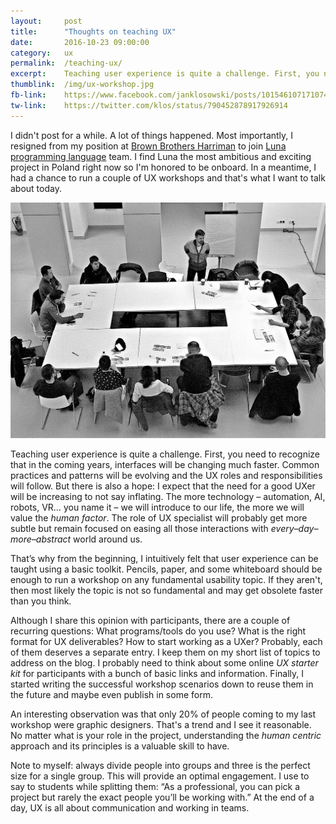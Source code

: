 ```yaml
---
layout: 	post
title:  	"Thoughts on teaching UX"
date:   	2016-10-23 09:00:00
category: 	ux
permalink: 	/teaching-ux/
excerpt:	Teaching user experience is quite a challenge. First, you need to recognize that in the coming years, interfaces will be changing much faster. Common practices and patterns will be evolving and the UX roles and responsibilities will follow. But there is also a hope - I expect that the need for a good UXer will be increasing to not say inflating. The more technology – automation, AI, robots, VR… you name it – we will introduce to our life – the more we will value the human factor. The role of UX specialist will probably get more subtle but remain focused on basically easing all those interactions with every–day–more–abstract world around us.
thumblink:	/img/ux-workshop.jpg
fb-link:	https://www.facebook.com/janklosowski/posts/10154610717107442
tw-link:	https://twitter.com/klos/status/790452878917926914
---
```


<p class="post__intro">I didn't post for a while. A lot of things happened. Most importantly, I resigned from my position at <a href="http://bbh.com" target="_blank">Brown Brothers Harriman</a> to join <a href="http://luna-lang.org">Luna programming language</a> team. I find Luna the most ambitious and exciting project in Poland right now so I'm honored to be onboard. In a meantime, I had a chance to run a couple of UX workshops and that's what I want to talk about today.</p>

<img src="/img/ux-workshop.jpg" alt="Workshop">

Teaching user experience is quite a challenge. First, you need to recognize that in the coming years, interfaces will be changing much faster. Common practices and patterns will be evolving and the UX roles and responsibilities will follow. But there is also a hope: I expect that the need for a good UXer will be increasing to not say inflating. The more technology – automation, AI, robots, VR… you name it – we will introduce to our life, the more we will value the _human factor_. The role of UX specialist will probably get more subtle but remain focused on easing all those interactions with _every–day–more–abstract_ world around us.

That’s why from the beginning, I intuitively felt that user experience can be taught using a basic toolkit. Pencils, paper, and some whiteboard should be enough to run a workshop on any fundamental usability topic. If they aren't, then most likely the topic is not so fundamental and may get obsolete faster than you think.

Although I share this opinion with participants, there are a couple of recurring questions: What programs/tools do you use? What is the right format for UX deliverables? How to start working as a UXer? Probably, each of them deserves a separate entry. I keep them on my short list of topics to address on the blog. I probably need to think about some online _UX starter kit_ for participants with a bunch of basic links and information. Finally, I started writing the successful workshop scenarios down to reuse them in the future and maybe even publish in some form.

An interesting observation was that only 20% of people coming to my last workshop were graphic designers. That's a trend and I see it reasonable. No matter what is your role in the project, understanding the _human centric_ approach and its principles is a valuable skill to have.

Note to myself: always divide people into groups and three is the perfect size for a single group. This will provide an optimal engagement. I use to say to students while splitting them: “As a professional, you can pick a project but rarely the exact people you’ll be working with.” At the end of a day, UX is all about communication and working in teams.
